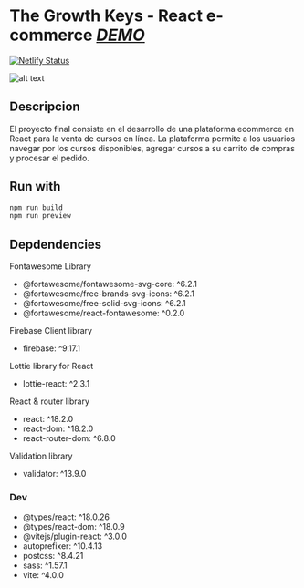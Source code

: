 # The Growth Keys - React e-commerce **_[DEMO](https://react-ecommerce.jesusarrioja.com/)_**

[![Netlify Status](https://api.netlify.com/api/v1/badges/3060720e-b5b9-4b2d-a8f4-c13e58cd2ff5/deploy-status)](https://app.netlify.com/sites/reactjs-ecommerce-39525/deploys)

![alt text](https://github.com/Jarrioja/reactjs-ecommerce/blob/main/public/demo.gif?raw=true)

## Descripcion

El proyecto final consiste en el desarrollo de una plataforma ecommerce en React para la venta de cursos en línea. La plataforma permite a los usuarios navegar por los cursos disponibles, agregar cursos a su carrito de compras y procesar el pedido.

## **Run with**

```javascript
npm run build
npm run preview
```

## **Depdendencies**

Fontawesome Library

- @fortawesome/fontawesome-svg-core: ^6.2.1
- @fortawesome/free-brands-svg-icons: ^6.2.1
- @fortawesome/free-solid-svg-icons: ^6.2.1
- @fortawesome/react-fontawesome: ^0.2.0

Firebase Client library

- firebase: ^9.17.1

Lottie library for React

- lottie-react: ^2.3.1

React & router library

- react: ^18.2.0
- react-dom: ^18.2.0
- react-router-dom: ^6.8.0

Validation library

- validator: ^13.9.0

### Dev

- @types/react: ^18.0.26
- @types/react-dom: ^18.0.9
- @vitejs/plugin-react: ^3.0.0
- autoprefixer: ^10.4.13
- postcss: ^8.4.21
- sass: ^1.57.1
- vite: ^4.0.0
